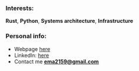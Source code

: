### Interests:
**Rust**, **Python**, **Systems architecture**, **Infrastructure**

### Personal info:
- Webpage [here](https://ema2159.github.io/)
- LinkedIn: [here](https://linkedin.com/in/ema2159)
- Contact me **ema2159@gmail.com**
